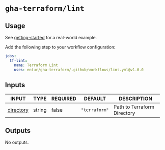 # `gha-terraform/lint`

## Usage

See [getting-started](https://github.com/entur/getting-started/blob/main/.github/workflows/cd.yml) for a real-world example.

Add the following step to your workflow configuration:

```yml
jobs:
  tf-lint:
    name: Terraform Lint
    uses: entur/gha-terraform/.github/workflows/lint.yml@v1.0.0
```

## Inputs

<!-- AUTO-DOC-INPUT:START - Do not remove or modify this section -->

| INPUT                                                       | TYPE   | REQUIRED | DEFAULT       | DESCRIPTION                 |
| ----------------------------------------------------------- | ------ | -------- | ------------- | --------------------------- |
| <a name="input_directory"></a>[directory](#input_directory) | string | false    | `"terraform"` | Path to Terraform Directory |

<!-- AUTO-DOC-INPUT:END -->

## Outputs

<!-- AUTO-DOC-OUTPUT:START - Do not remove or modify this section -->

No outputs.

<!-- AUTO-DOC-OUTPUT:END -->
